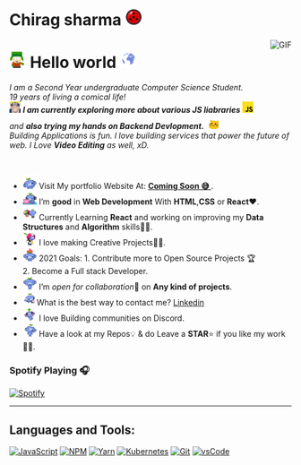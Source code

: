 # Chirag sharma <img width="30px" src="Assets/sharingan.gif" />

<img align="right" alt="GIF" height="160px" src="Assets/NUX_Octodex.gif" />

# <img width="30px" src="Assets/hello.gif" /> Hello world <img width="30px" src="Assets/earth.gif" />

<p>
  <em>
    I am a Second Year undergraduate Computer Science Student. <br>
    19 years of living a comical life! <br><img src="Assets/Naruto.png" width="20px">
    <b>I am currently exploring more about various JS liabraries</b> <img src="Assets/js.png" width="20px"> and <b> also trying my hands on Backend Devlopment.</b>&nbsp;<img src="Assets/blobjump.gif" width="26px">  
     <br>
    Building Applications is fun. I love building services that power the future of web.
    I Love <b>Video Editing</b> as well, xD. <br>
  </em>  
</p>

<br>

- <img alt="GIF" src="Assets/ok.gif" width="25vw" /> Visit My portfolio Website At: <a href="https://i.pinimg.com/originals/bf/45/72/bf45724399d8ab9aa70a633c0555a97d.gif"><b>Coming Soon 😅 </b></a>.
- <img alt="GIF" src="Assets/webdev.gif" width="25vw" /> I’m **good** in **Web Development** With **HTML**,**CSS** or **React**❤️.
- <img alt="GIF" src="Assets/tv.gif" width="25vw" /> Currently Learning **React** and working on improving my **Data Structures** and **Algorithm** skills👨‍💻.
- <img alt="GIF" src="Assets/projects.gif" width="25vw" /> I love making Creative Projects👨‍💻.
- <img alt="GIF" src="Assets/aim.gif" width="25vw" />  2021 Goals: 1. Contribute more to Open Source Projects 🏆 <br> 2. Become a Full stack Developer.
- <img alt="GIF" src="Assets/thanks.gif" width="25vw" /> I’m *open for collaboration*🧠 on **Any kind of projects**.
- <img alt="GIF" src="Assets/contact.gif" width="25vw" />What is the best way to contact me? [Linkedin](https://www.linkedin.com/in/chirag-kumar-sharma-5286b51b8)
- <img alt="GIF" src="Assets/aww.gif" width="25vw" /> I love Building communities on Discord.
- <img alt="GIF" src="Assets/dance.gif" width="25vw" /> Have a look at my Repos💡 & do Leave a **STAR**⭐️ if you like my work👨‍💻.
  <br>


### Spotify Playing 🎧

[![Spotify](https://novatorem-nuxpd1k1x-chiragksharma.vercel.app/api/spotify)](https://open.spotify.com/user/313h53jfsifbnilpgavyjmpdso2u)

---
## Languages and Tools:

[![JavaScript](https://img.shields.io/badge/JavaScript-F7DF1E?style=for-the-badge&logo=javascript&logoColor=black)]()
[![NPM](https://img.shields.io/badge/NPM-CB3837?style=for-the-badge&logo=npm&logoColor=white)]()
[![Yarn](https://img.shields.io/badge/Yarn-2C8EBB?style=for-the-badge&logo=yarn&logoColor=white)]()
[![Kubernetes](https://img.shields.io/badge/Kubernetes-326ce5.svg?&style=for-the-badge&logo=kubernetes&logoColor=white)]()
[![Git](https://img.shields.io/badge/Git-F05032?style=for-the-badge&logo=git&logoColor=white)]()
[![vsCode](https://img.shields.io/badge/vsCode-0078D4?style=for-the-badge&logo=visual%20studio%20code&logoColor=white)]()
